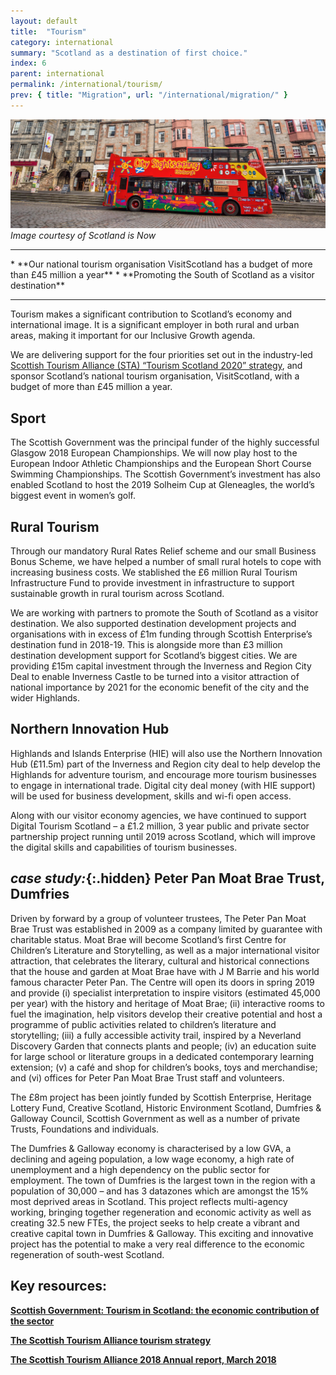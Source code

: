 ```yaml
---
layout: default
title:  "Tourism"
category: international
summary: "Scotland as a destination of first choice."
index: 6
parent: international
permalink: /international/tourism/
prev: { title: "Migration", url: "/international/migration/" }
---
```

![A sightseeing bus](/assets/images/pageimages/international.5.jpg)
*Image courtesy of Scotland is Now*

<hr>
* **Our national tourism organisation VisitScotland has a budget of more than £45 million a year**
* **Promoting the South of Scotland as a visitor destination**

<hr>

Tourism makes a significant contribution to Scotland’s economy and international image. It is a significant employer in both rural and urban areas, making it important for our Inclusive Growth agenda.

We are delivering support for the four priorities set out in the industry-led [Scottish Tourism Alliance (STA) “Tourism Scotland 2020” strategy](http://scottishtourismalliance.co.uk/page/national-strategy/), and sponsor Scotland’s national tourism organisation, VisitScotland, with a budget of more than £45 million a year.

## Sport

The Scottish Government was the principal funder of the highly successful Glasgow 2018 European Championships. We will now play host to the European Indoor Athletic Championships and the European Short Course Swimming Championships.  The Scottish Government’s investment has also enabled Scotland to host the 2019 Solheim Cup at Gleneagles, the world’s biggest event in women’s golf.

## Rural Tourism

Through our mandatory Rural Rates Relief scheme and our small Business Bonus Scheme, we have helped a number of small rural hotels to cope with increasing business costs. We stablished the £6 million Rural Tourism Infrastructure Fund to provide investment in infrastructure to support sustainable growth in rural tourism across Scotland.

We are working with partners to promote the South of Scotland as a visitor destination. We also supported destination development projects and organisations with in excess of £1m funding through Scottish Enterprise’s destination fund in 2018-19. This is alongside more than £3 million destination development support for Scotland’s biggest cities. We are providing £15m capital investment through the Inverness and Region City Deal to enable Inverness Castle to be turned into a visitor attraction of national importance by 2021 for the economic benefit of the city and the wider Highlands.

## Northern Innovation Hub 

Highlands and Islands Enterprise (HIE) will also use the Northern Innovation Hub (£11.5m) part of the Inverness and Region city deal to help develop the Highlands for adventure tourism, and encourage more tourism businesses to engage in international trade.  Digital city deal money (with HIE support) will be used for business development, skills and wi-fi open access.

Along with our visitor economy agencies, we have continued to support Digital Tourism Scotland – a £1.2 million, 3 year public and private sector partnership project running until 2019 across Scotland, which will improve the digital skills and capabilities of tourism businesses.

<div class="case-study" markdown="1">

## *case study:*{:.hidden} Peter Pan Moat Brae Trust, Dumfries

Driven by forward by a group of volunteer trustees, The Peter Pan Moat Brae Trust was established in 2009 as a company limited by guarantee with charitable status. Moat Brae will become Scotland’s first Centre for Children’s Literature and Storytelling, as well as a major international visitor attraction, that celebrates the literary, cultural and historical connections that the house and garden at Moat Brae have with J M Barrie and his world famous character Peter Pan. The Centre will open its doors in spring 2019 and provide (i) specialist interpretation to inspire visitors (estimated 45,000 per year) with the history and heritage of Moat Brae; (ii) interactive rooms to fuel the imagination, help visitors develop their creative potential and host a programme of public activities related to children’s literature and storytelling; (iii) a fully accessible activity trail, inspired by a Neverland Discovery Garden that connects plants and people; (iv) an education suite for large school or literature groups in a dedicated contemporary learning extension; (v) a café and shop for children’s books, toys and merchandise; and (vi) offices for Peter Pan Moat Brae Trust staff and volunteers.

The £8m project has been jointly funded by Scottish Enterprise, Heritage Lottery Fund, Creative Scotland, Historic Environment Scotland, Dumfries & Galloway Council, Scottish Government as well as a number of private Trusts, Foundations and individuals.

The Dumfries & Galloway economy is characterised by a low GVA, a declining and ageing population, a low wage economy, a high rate of unemployment and a high dependency on the public sector for employment. The town of Dumfries is the largest town in the region with a population of 30,000 – and has 3 datazones which are amongst the 15% most deprived areas in Scotland. This project reflects multi-agency working, bringing together regeneration and economic activity as well as creating 32.5 new FTEs, the project seeks to help create a vibrant and creative capital town in Dumfries & Galloway.  This exciting and innovative project has the potential to make a very real difference to the economic regeneration of south-west Scotland.

</div>

## Key resources:

**[Scottish Government: Tourism in Scotland: the economic contribution of the sector](https://beta.gov.scot/publications/tourism-scotland-economic-contribution-sector/)**  

**[The Scottish Tourism Alliance tourism strategy](http://scottishtourismalliance.co.uk/page/national-strategy/)**  

**[The Scottish Tourism Alliance 2018 Annual report, March 2018](http://scottishtourismalliance.co.uk/uploads/TS2020/TS2018.compressed.pdf)**   




 
